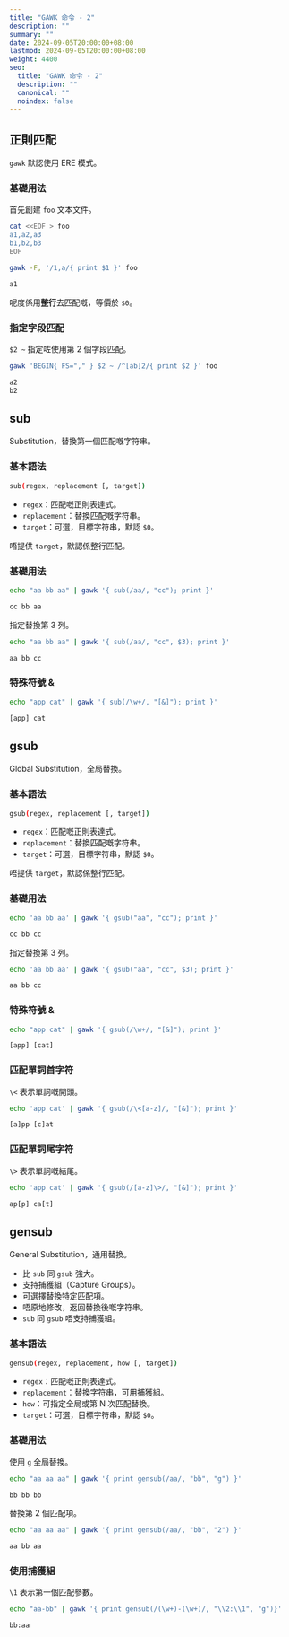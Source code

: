 ```yaml
---
title: "GAWK 命令 - 2"
description: ""
summary: ""
date: 2024-09-05T20:00:00+08:00
lastmod: 2024-09-05T20:00:00+08:00
weight: 4400
seo:
  title: "GAWK 命令 - 2"
  description: ""
  canonical: ""
  noindex: false
---
```


## 正則匹配

`gawk` 默認使用 ERE 模式。

### 基礎用法

首先創建 `foo` 文本文件。

```bash {frame="none"}
cat <<EOF > foo
a1,a2,a3
b1,b2,b3
EOF
```

```bash {frame="none"}
gawk -F, '/1,a/{ print $1 }' foo
```

```txt {frame="none"}
a1
```

呢度係用**整行**去匹配嘅，等價於 `$0`。

### 指定字段匹配

`$2 ~` 指定咗使用第 2 個字段匹配。

```bash {frame="none"}
gawk 'BEGIN{ FS="," } $2 ~ /^[ab]2/{ print $2 }' foo
```

```txt {frame="none"}
a2
b2
```

## sub

Substitution，替換第一個匹配嘅字符串。

### 基本語法

```bash {frame="none"}
sub(regex, replacement [, target])
```

* `regex`：匹配嘅正則表達式。
* `replacement`：替換匹配嘅字符串。
* `target`：可選，目標字符串，默認 `$0`。

唔提供 `target`，默認係整行匹配。

### 基礎用法

```bash {frame="none"}
echo "aa bb aa" | gawk '{ sub(/aa/, "cc"); print }'
```

```txt {frame="none"}
cc bb aa
```

指定替換第 3 列。

```bash {frame="none"}
echo "aa bb aa" | gawk '{ sub(/aa/, "cc", $3); print }'
```

```txt {frame="none"}
aa bb cc
```

### 特殊符號 &

```bash {frame="none"}
echo "app cat" | gawk '{ sub(/\w+/, "[&]"); print }'
```

```txt {frame="none"}
[app] cat
```

## gsub

Global Substitution，全局替換。

### 基本語法

```bash {frame="none"}
gsub(regex, replacement [, target])
```

* `regex`：匹配嘅正則表達式。
* `replacement`：替換匹配嘅字符串。
* `target`：可選，目標字符串，默認 `$0`。

唔提供 `target`，默認係整行匹配。

### 基礎用法

```bash {frame="none"}
echo 'aa bb aa' | gawk '{ gsub("aa", "cc"); print }'
```

```txt {frame="none"}
cc bb cc
```

指定替換第 3 列。

```bash {frame="none"}
echo 'aa bb aa' | gawk '{ gsub("aa", "cc", $3); print }'
```

```txt {frame="none"}
aa bb cc
```

### 特殊符號 &

```bash {frame="none"}
echo "app cat" | gawk '{ gsub(/\w+/, "[&]"); print }'
```

```txt {frame="none"}
[app] [cat]
```

### 匹配單詞首字符

`\<` 表示單詞嘅開頭。

```bash {frame="none"}
echo 'app cat' | gawk '{ gsub(/\<[a-z]/, "[&]"); print }'
```

```txt {frame="none"}
[a]pp [c]at
```

### 匹配單詞尾字符

`\>` 表示單詞嘅結尾。

```bash {frame="none"}
echo 'app cat' | gawk '{ gsub(/[a-z]\>/, "[&]"); print }'
```

```txt {frame="none"}
ap[p] ca[t]
```

## gensub

General Substitution，通用替換。

* 比 `sub` 同 `gsub` 強大。
* 支持捕獲組（Capture Groups）。
* 可選擇替換特定匹配項。
* 唔原地修改，返回替換後嘅字符串。
* `sub` 同 `gsub` 唔支持捕獲組。

### 基本語法

```bash {frame="none"}
gensub(regex, replacement, how [, target])
```

* `regex`：匹配嘅正則表達式。
* `replacement`：替換字符串，可用捕獲組。
* `how`：可指定全局或第 N 次匹配替換。
* `target`：可選，目標字符串，默認 `$0`。

### 基礎用法

使用 `g` 全局替換。

```bash {frame="none"}
echo "aa aa aa" | gawk '{ print gensub(/aa/, "bb", "g") }'
```

```txt {frame="none"}
bb bb bb
```

替換第 2 個匹配項。

```bash {frame="none"}
echo "aa aa aa" | gawk '{ print gensub(/aa/, "bb", "2") }'
```

```txt {frame="none"}
aa bb aa
```

### 使用捕獲組

`\1` 表示第一個匹配參數。

```bash {frame="none"}
echo "aa-bb" | gawk '{ print gensub(/(\w+)-(\w+)/, "\\2:\\1", "g")}'
```

```txt {frame="none"}
bb:aa
```
